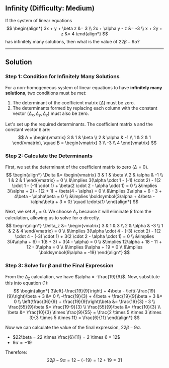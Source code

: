 ## Infinity (Difficulty: Medium)

If the system of linear equations
$$
\begin{align*}
3x + y + \beta z &= 3 \\
2x + \alpha y - z &= -3 \\
x + 2y + z &= 4
\end{align*}
$$
has infinitely many solutions, then what is the value of $22\beta - 9\alpha$?

***

## Solution

### Step 1: Condition for Infinitely Many Solutions

For a non-homogeneous system of linear equations to have **infinitely many solutions**, two conditions must be met:

1.  The determinant of the coefficient matrix ($\Delta$) must be zero.
2.  The determinants formed by replacing each column with the constant vector ($\Delta_x, \Delta_y, \Delta_z$) must also be zero.

Let's set up the required determinants. The coefficient matrix `A` and the constant vector `B` are:
$$
A = \begin{vmatrix}
3 & 1 & \beta \\
2 & \alpha & -1 \\
1 & 2 & 1
\end{vmatrix}, \quad B = \begin{vmatrix} 3 \\ -3 \\ 4 \end{vmatrix}
$$

### Step 2: Calculate the Determinants

First, we set the determinant of the coefficient matrix to zero ($\Delta = 0$).
$$
\begin{align*}
\Delta &= \begin{vmatrix}
3 & 1 & \beta \\
2 & \alpha & -1 \\
1 & 2 & 1
\end{vmatrix} = 0 \\
&\implies 3(\alpha \cdot 1 - (-1) \cdot 2) - 1(2 \cdot 1 - (-1) \cdot 1) + \beta(2 \cdot 2 - \alpha \cdot 1) = 0 \\
&\implies 3(\alpha + 2) - 1(2 + 1) + \beta(4 - \alpha) = 0 \\
&\implies 3\alpha + 6 - 3 + 4\beta - \alpha\beta = 0 \\
&\implies \boldsymbol{3\alpha + 4\beta - \alpha\beta + 3 = 0} \quad \cdots(1)
\end{align*}
$$

Next, we set $\Delta_z = 0$. We choose $\Delta_z$ because it will eliminate $\beta$ from the calculation, allowing us to solve for $\alpha$ directly.
$$
\begin{align*}
\Delta_z &= \begin{vmatrix}
3 & 1 & 3 \\
2 & \alpha & -3 \\
1 & 2 & 4
\end{vmatrix} = 0 \\
&\implies 3(\alpha \cdot 4 - (-3) \cdot 2) - 1(2 \cdot 4 - (-3) \cdot 1) + 3(2 \cdot 2 - \alpha \cdot 1) = 0 \\
&\implies 3(4\alpha + 6) - 1(8 + 3) + 3(4 - \alpha) = 0 \\
&\implies 12\alpha + 18 - 11 + 12 - 3\alpha = 0 \\
&\implies 9\alpha + 19 = 0 \\
&\implies \boldsymbol{9\alpha = -19}
\end{align*}
$$

### Step 3: Solve for $\beta$ and the Final Expression

From the $\Delta_z$ calculation, we have $\alpha = -\frac{19}{9}$. Now, substitute this into equation (1):
$$
\begin{align*}
3\left(-\frac{19}{9}\right) + 4\beta - \left(-\frac{19}{9}\right)\beta + 3 &= 0 \\
-\frac{19}{3} + 4\beta + \frac{19}{9}\beta + 3 &= 0 \\
\left(\frac{36}{9} + \frac{19}{9}\right)\beta &= \frac{19}{3} - 3 \\
\frac{55}{9}\beta &= \frac{19-9}{3} \\
\frac{55}{9}\beta &= \frac{10}{3} \\
\beta &= \frac{10}{3} \times \frac{9}{55} = \frac{2 \times 5 \times 3 \times 3}{3 \times 5 \times 11} = \frac{6}{11}
\end{align*}
$$

Now we can calculate the value of the final expression, $22\beta - 9\alpha$.
* $22\beta = 22 \times \frac{6}{11} = 2 \times 6 = 12$
* $9\alpha = -19$

Therefore:
$$22\beta - 9\alpha = 12 - (-19) = 12 + 19 = 31$$